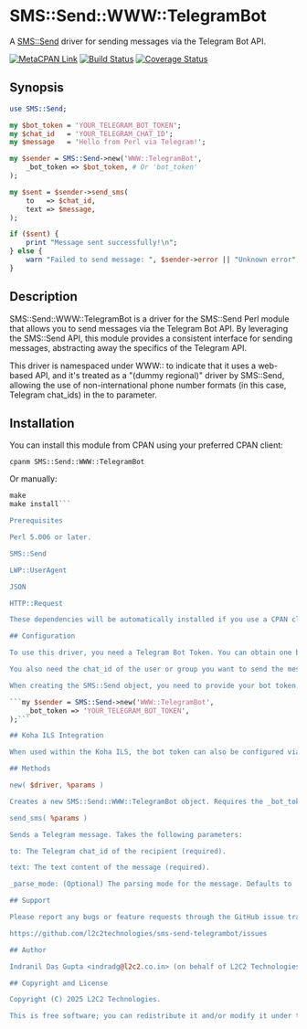 # SMS::Send::WWW::TelegramBot

A [SMS::Send](https://metacpan.org/pod/SMS::Send) driver for sending messages via the Telegram Bot API.

[![MetaCPAN Link](https://img.shields.io/metacpan/v/SMS-Send-TelegramBot.svg)](https://metacpan.org/pod/SMS::Send::WWW::TelegramBot)
[![Build Status](https://img.shields.io/github/actions/l2c2technologies/sms-send-telegrambot/main)](https://github.com/l2c2technologies/sms-send-telegrambot/actions)
[![Coverage Status](https://img.shields.io/codecov/c/github/l2c2technologies/sms-send-telegrambot)](https://codecov.io/gh/l2c2technologies/sms-send-telegrambot)

## Synopsis

```perl
use SMS::Send;

my $bot_token = 'YOUR_TELEGRAM_BOT_TOKEN';
my $chat_id   = 'YOUR_TELEGRAM_CHAT_ID';
my $message   = 'Hello from Perl via Telegram!';

my $sender = SMS::Send->new('WWW::TelegramBot',
    _bot_token => $bot_token, # Or 'bot_token'
);

my $sent = $sender->send_sms(
    to   => $chat_id,
    text => $message,
);

if ($sent) {
    print "Message sent successfully!\n";
} else {
    warn "Failed to send message: ", $sender->error || "Unknown error", "\n";
}
```

## Description

SMS::Send::WWW::TelegramBot is a driver for the SMS::Send Perl module that allows you to send messages via the Telegram Bot API. By leveraging the SMS::Send API, this module provides a consistent interface for sending messages, abstracting away the specifics of the Telegram API.

This driver is namespaced under WWW:: to indicate that it uses a web-based API, and it's treated as a "(dummy regional)" driver by SMS::Send, allowing the use of non-international phone number formats (in this case, Telegram chat_ids) in the to parameter.

## Installation

You can install this module from CPAN using your preferred CPAN client:

```cpanm SMS::Send::WWW::TelegramBot```

Or manually:

```perl Makefile.PL
make
make install```

Prerequisites

Perl 5.006 or later.

SMS::Send

LWP::UserAgent

JSON

HTTP::Request

These dependencies will be automatically installed if you use a CPAN client like cpanm.

## Configuration

To use this driver, you need a Telegram Bot Token. You can obtain one by talking to BotFather on Telegram.

You also need the chat_id of the user or group you want to send the message to. There are various ways to get this, such as using the getUpdates method of the Telegram Bot API.

When creating the SMS::Send object, you need to provide your bot token, preferably using the _bot_token private parameter or the public bot_token parameter:

```my $sender = SMS::Send->new('WWW::TelegramBot',
    _bot_token => 'YOUR_TELEGRAM_BOT_TOKEN',
);```

## Koha ILS Integration

When used within the Koha ILS, the bot token can also be configured via the SMSSendUsername system preference. The module will attempt to load the token from this preference if _bot_token or bot_token are not provided during object creation.

## Methods

new( $driver, %params )

Creates a new SMS::Send::WWW::TelegramBot object. Requires the _bot_token or bot_token parameter (or the SMSSendUsername Koha preference to be set).

send_sms( %params )

Sends a Telegram message. Takes the following parameters:

to: The Telegram chat_id of the recipient (required).

text: The text content of the message (required).

_parse_mode: (Optional) The parsing mode for the message. Defaults to 'HTML'. See the Telegram Bot API for available modes (e.g., 'Markdown').

## Support

Please report any bugs or feature requests through the GitHub issue tracker:

https://github.com/l2c2technologies/sms-send-telegrambot/issues

## Author

Indranil Das Gupta <indradg@l2c2.co.in> (on behalf of L2C2 Technologies).

## Copyright and License

Copyright (C) 2025 L2C2 Technologies.

This is free software; you can redistribute it and/or modify it under the same terms as the Perl 5 programming language system itself.
